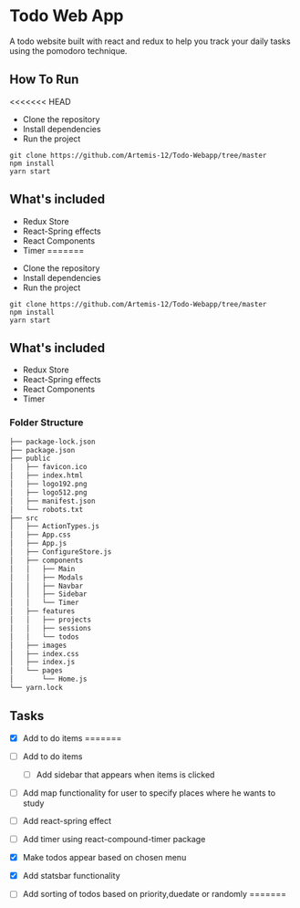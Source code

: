 
# Todo Web App 

A todo website built with react and redux to help you track your daily tasks using the pomodoro technique.

## How To Run
<<<<<<< HEAD

- Clone the repository
- Install dependencies
- Run the project

```
git clone https://github.com/Artemis-12/Todo-Webapp/tree/master
npm install
yarn start
```

## What's included

- Redux Store
- React-Spring effects
- React Components
- Timer
=======
 * Clone the repository
 * Install dependencies
 * Run the project
 
 ```
 git clone https://github.com/Artemis-12/Todo-Webapp/tree/master
 npm install
 yarn start
 ```

## What's included
* Redux Store
* React-Spring effects
* React Components
* Timer 

### Folder Structure

```bash
├── package-lock.json
├── package.json
├── public
│   ├── favicon.ico
│   ├── index.html
│   ├── logo192.png
│   ├── logo512.png
│   ├── manifest.json
│   └── robots.txt
├── src
│   ├── ActionTypes.js
│   ├── App.css
│   ├── App.js
│   ├── ConfigureStore.js
│   ├── components
│   │   ├── Main
│   │   ├── Modals
│   │   ├── Navbar
│   │   ├── Sidebar
│   │   └── Timer
│   ├── features
│   │   ├── projects
│   │   ├── sessions
│   │   └── todos
│   ├── images
│   ├── index.css
│   ├── index.js
│   └── pages
│       └── Home.js
└── yarn.lock
```

## Tasks
- [X] Add to do items
=======
- [ ] Add to do items
  - [ ] Add sidebar that appears when items is clicked
- [ ] Add map functionality for user to specify places where he wants to study
- [ ] Add react-spring effect
- [ ] Add timer using react-compound-timer package
- [X] Make todos appear based on chosen menu
- [X] Add statsbar functionality
- [ ] Add sorting of todos based on priority,duedate or randomly
=======

